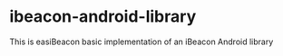 ibeacon-android-library
=======================

This is easiBeacon basic implementation of an iBeacon Android library
